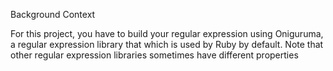 Background Context

For this project, you have to build your regular expression using Oniguruma, a regular expression library that which is used by Ruby by default. Note that other regular expression libraries sometimes have different properties
